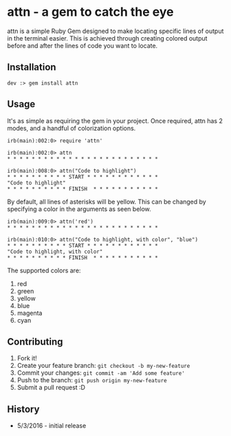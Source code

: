 # attn - a gem to catch the eye
attn is a simple Ruby Gem designed to make locating specific lines of output in the terminal easier. This is achieved through creating colored output before and after the lines of code you want to locate.
## Installation
```
dev :> gem install attn
```
## Usage
It's as simple as requiring the gem in your project. Once required, attn has 2 modes, and a handful of colorization options. 

```
irb(main):002:0> require 'attn'

irb(main):002:0> attn
* * * * * * * * * * * * * * * * * * * * * * * * *

irb(main):008:0> attn("Code to highlight")
* * * * * * * * * * START * * * * * * * * * * * *
"Code to highlight"
* * * * * * * * * * FINISH  * * * * * * * * * * *
```

By default, all lines of asterisks will be yellow. This can be changed by specifying a color in the arguments as seen below. 

```
irb(main):009:0> attn('red')
* * * * * * * * * * * * * * * * * * * * * * * * *

irb(main):010:0> attn("Code to highlight, with color", "blue")
* * * * * * * * * * START * * * * * * * * * * * *
"Code to highlight, with color"
* * * * * * * * * * FINISH  * * * * * * * * * * *
```

The supported colors are:

1. red
2. green
3. yellow
4. blue
5. magenta
6. cyan

## Contributing
1. Fork it!
2. Create your feature branch: `git checkout -b my-new-feature`
3. Commit your changes: `git commit -am 'Add some feature'`
4. Push to the branch: `git push origin my-new-feature`
5. Submit a pull request :D

## History

* 5/3/2016 - initial release
